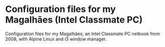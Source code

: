 # Configuration files for my Magalhães (Intel Classmate PC)

Configuration files for my Magalhães, an Intel Classmate PC netbook from 2008, with Alpine Linux and i3 window manager.
